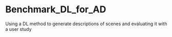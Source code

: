 # Benchmark_DL_for_AD
Using a DL method to generate descriptions of scenes and evaluating it with a user study
